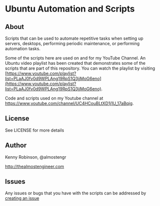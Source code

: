 # Ubuntu Automation and Scripts

## About 

Scripts that can be used to automate repetitive tasks when setting up servers, 
desktops, performing periodic maintenance, or performing automation tasks. 

Some of the scripts here are used on and for my YouTube Channel. An 
Ubuntu video playlist has been created that demonstrates some of the scripts 
that are part of this repository. You can watch the playlist by visiting 
[https://www.youtube.com/playlist?list=PLaAJ0fv0d9WPLAng19RpS1Q3jjMoG6eno](https://www.youtube.com/playlist?list=PLaAJ0fv0d9WPLAng19RpS1Q3jjMoG6eno).

Code and scripts used on my Youtube channel at 
<a href="https://www.youtube.com/channel/UC4HCouBLtXD1j1U_17aBqig" target="_blank">https://www.youtube.com/channel/UC4HCouBLtXD1j1U_17aBqig</a>.

## License 

See LICENSE for more details

## Author

Kenny Robinson, @almostengr

http://thealmostengineer.com

## Issues

Any issues or bugs that you have with the scripts can be addressed by 
[creating an issue](https://github.com/almostengr/ubuntu-automation/issues)